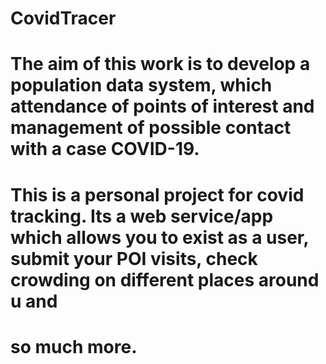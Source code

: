 # CovidTracer

# The aim of this work is to develop a population data system, which attendance of points of interest and management of possible contact with a case COVID-19.
# This is a personal project for covid tracking. Its a web service/app which allows you to exist as a user, submit your POI visits, check crowding on different places around u and 
# so much more. 
